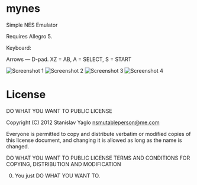 mynes
=====

Simple NES Emulator

Requires Allegro 5.

Keyboard:

Arrows — D-pad.
XZ = AB, A = SELECT, S = START

![Screenshot 1](http://nsmutableperson.com/mynes/mynes_1.png)
![Screenshot 2](http://nsmutableperson.com/mynes/mynes_2.png)
![Screenshot 3](http://nsmutableperson.com/mynes/mynes_3.png)
![Screenshot 4](http://nsmutableperson.com/mynes/mynes_4.png)


License
=======

DO WHAT YOU WANT TO PUBLIC LICENSE 

Copyright (C) 2012 Stanislav Yaglo <nsmutableperson@me.com> 

Everyone is permitted to copy and distribute verbatim or modified 
copies of this license document, and changing it is allowed as long 
as the name is changed. 

DO WHAT YOU WANT TO PUBLIC LICENSE 
TERMS AND CONDITIONS FOR COPYING, DISTRIBUTION AND MODIFICATION 

0. You just DO WHAT YOU WANT TO. 
